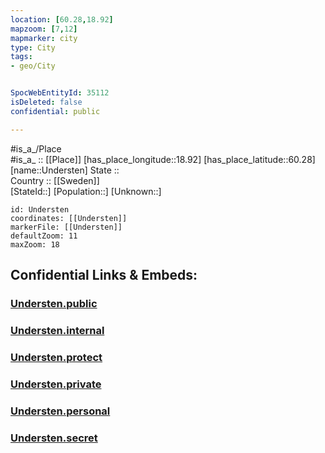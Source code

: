 ```yaml
---
location: [60.28,18.92] 
mapzoom: [7,12] 
mapmarker: city 
type: City
tags:
- geo/City


SpocWebEntityId: 35112
isDeleted: false
confidential: public

---
```

#is_a_/Place  
#is_a_ :: [[Place]] 
[has_place_longitude::18.92] 
[has_place_latitude::60.28] 
[name::Understen] 
State ::  
Country :: [[Sweden]]  
[StateId::] 
[Population::] 
[Unknown::] 


```leaflet
id: Understen
coordinates: [[Understen]] 
markerFile: [[Understen]] 
defaultZoom: 11 
maxZoom: 18
```


## Confidential Links & Embeds: 

### [Understen.public](/_public/\Earth\Continent\Europe\Europe~North\Sweden\CityUndersten.public.md) 

### [Understen.internal](/_internal/\Earth\Continent\Europe\Europe~North\Sweden\CityUndersten.internal.md) 

### [Understen.protect](/_protect/\Earth\Continent\Europe\Europe~North\Sweden\CityUndersten.protect.md) 

### [Understen.private](/_private/\Earth\Continent\Europe\Europe~North\Sweden\CityUndersten.private.md) 

### [Understen.personal](/_personal/\Earth\Continent\Europe\Europe~North\Sweden\CityUndersten.personal.md) 

### [Understen.secret](/_secret/\Earth\Continent\Europe\Europe~North\Sweden\CityUndersten.secret.md)

